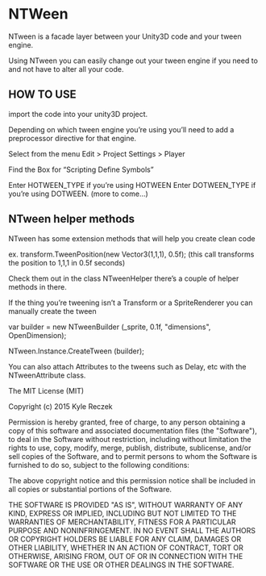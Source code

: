 # NTWeen

NTween is a facade layer between your Unity3D code 
and your tween engine.

Using NTween you can easily change out your tween 
engine if you need to and not have to alter all your code.

## HOW TO USE

import the code into your unity3D project.

Depending on which tween engine you’re using you’ll need to add
a preprocessor directive for that engine.

Select from the menu Edit > Project Settings > Player 

Find the Box for “Scripting Define Symbols”

Enter HOTWEEN_TYPE if you’re using HOTWEEN
Enter DOTWEEN_TYPE if you’re using DOTWEEN.
(more to come…)

## NTween helper methods

NTween has some extension methods that will help you create clean code

ex.   transform.TweenPosition(new Vector3(1,1,1), 0.5f);
(this call transforms the position to 1,1,1 in 0.5f seconds) 

Check them out in the class NTweenHelper there’s a couple of helper methods in there.

If the thing you’re tweening isn’t a Transform or a SpriteRenderer you can manually create 
the tween

var builder = new NTweenBuilder (_sprite, 0.1f, "dimensions", OpenDimension);

NTween.Instance.CreateTween (builder); 

You can also attach Attributes to the tweens such as Delay, etc with the NTweenAttribute class.


The MIT License (MIT)

Copyright (c) 2015 Kyle Reczek

Permission is hereby granted, free of charge, to any person obtaining a copy
of this software and associated documentation files (the "Software"), to deal
in the Software without restriction, including without limitation the rights
to use, copy, modify, merge, publish, distribute, sublicense, and/or sell
copies of the Software, and to permit persons to whom the Software is
furnished to do so, subject to the following conditions:

The above copyright notice and this permission notice shall be included in all
copies or substantial portions of the Software.

THE SOFTWARE IS PROVIDED "AS IS", WITHOUT WARRANTY OF ANY KIND, EXPRESS OR
IMPLIED, INCLUDING BUT NOT LIMITED TO THE WARRANTIES OF MERCHANTABILITY,
FITNESS FOR A PARTICULAR PURPOSE AND NONINFRINGEMENT. IN NO EVENT SHALL THE
AUTHORS OR COPYRIGHT HOLDERS BE LIABLE FOR ANY CLAIM, DAMAGES OR OTHER
LIABILITY, WHETHER IN AN ACTION OF CONTRACT, TORT OR OTHERWISE, ARISING FROM,
OUT OF OR IN CONNECTION WITH THE SOFTWARE OR THE USE OR OTHER DEALINGS IN THE
SOFTWARE.
 



